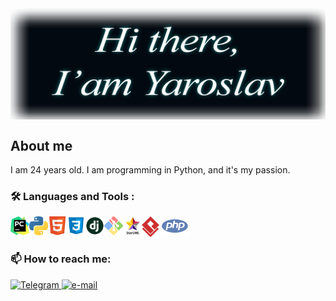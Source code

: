 <img align="center" alt="Salutation" src="image/salutationV2.png"/>


## About me

I am 24 years old. I am programming in Python, and it's my passion.

### :hammer_and_wrench: Languages and Tools :

<img align="left" alt="pyCharm" src="image/pyCharm.png" width="30"/>
<img align="left" alt="Python" src="image/python.png" width="30"/>
<img align="left" alt="Html5" src="image/html5.png" width="30"/>
<img align="left" alt="Css3" src="image/css.png" width="30"/>
<img align="left" alt="Django" src="image/django.png" width="30"/>
<img align="left" alt="Git" src="image/git.png" width="30"/>
<img align="left" alt="StarUML" src="image/StarUML.png" width="30"/>
<img align="left" alt="Git" src="image/VirtualParadigm.png" width="28"/>
<img align="left" alt="PHP" src="image/php.png" width="50"/>

<br/>
<br/>

### 📫 How to reach me:
<div>
    <a href="https://t.me/OZyaroslav">
        <img alt="Telegram" src="https://img.shields.io/badge/Telegram-blue">
    </a>
    <a href="mailto:ozerovyaroslav25@gmail.com">
        <img alt="e-mail" src="https://img.shields.io/badge/email-red">
    </a>
</div>

[//]: # ([![codewars]&#40;https://www.codewars.com/users/mangoodd/badges/small&#41;]&#40;https://www.codewars.com/users/mangoodd&#41;)
      
